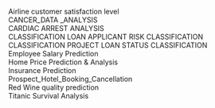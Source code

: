 Airline customer satisfaction level  
CANCER_DATA _ANALYSIS  
CARDIAC ARREST ANALYSIS  
CLASSIFICATION LOAN APPLICANT RISK CLASSIFICATION  
CLASSIFICATION PROJECT LOAN STATUS CLASSIFICATION  
Employee Salary Prediction  
Home Price Prediction & Analysis  
Insurance Prediction  
Prospect_Hotel_Booking_Cancellation  
Red Wine quality prediction  
Titanic Survival Analysis  

